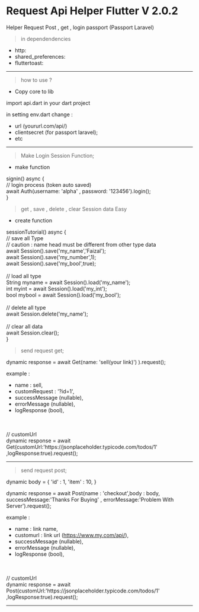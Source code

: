 # Request Api Helper Flutter V 2.0.2
 Helper Request Post , get , login passport (Passport Laravel)
 
 > in dependendencies
  - http:
  - shared_preferences:
  - fluttertoast:	
  
  <hr>
  
 > how to use ?
 
 - Copy core to lib
 
 import api.dart in your dart project
   
 in setting env.dart change :
  - url (yoururl.com/api/) 
  - clientsecret (for passport laravel);
  - etc
 
  <hr>
  
 > Make Login Session Function;
 - make function
 
 signin() async {
    <br>
    // login process (token auto saved)
    <br>
    await Auth(username: 'alpha' , password: '123456').login();
    <br>
  }
  
 > get , save , delete , clear Session data Easy
 - create function 
 
 sessionTutorial() async {
    <br>
    // save all Type <br>
    // caution : name head must be different from other type data<br>
    await Session().save('my_name','Faizal'); <br>
    await Session().save('my_number',1); <br>
    await Session().save('my_bool',true); <br>
  <br>
   // load all type <br>
   String myname = await Session().load('my_name');<br>
   int myint = await Session().load('my_int');<br>
   bool mybool = await Session().load('my_bool');<br>
   <br>
   // delete all type<br>
   await Session.delete('my_name');<br>
   <br>
   // clear all data<br>
   await Session.clear();<br>
  }
  
 
 > send request get;
 
 dynamic response = await Get(name: 'sell(your link)') ).request();
  
  example : 
  - name : sell,
  - customRequest : '?id=1',
  - successMessage (nullable),
  - errorMessage (nullable),
  - logResponse (bool),
  
  <br>
  <br>
  // customUrl<br>
  dynamic response = await Get(customUrl:'https://jsonplaceholder.typicode.com/todos/1' ,logResponse:true).request();
  
  <hr>
 
 > send request post;
 
 dynamic body = {
    'id' : 1,
    'item' : 10,
 }
 
 dynamic response = await Post(name : 'checkout',body : body, successMessage:'Thanks For Buying' , errorMessage:'Problem With Server').request();
  
  example :
  - name : link name,
  - customurl : link url (https://www.my.com/api/),
  - successMessage (nullable),
  - errorMessage (nullable),
  - logResponse (bool),
  
  <br>
  <br>
  // customUrl<br>
  dynamic response = await Post(customUrl:'https://jsonplaceholder.typicode.com/todos/1' ,logResponse:true).request();
  
    
  <hr>
